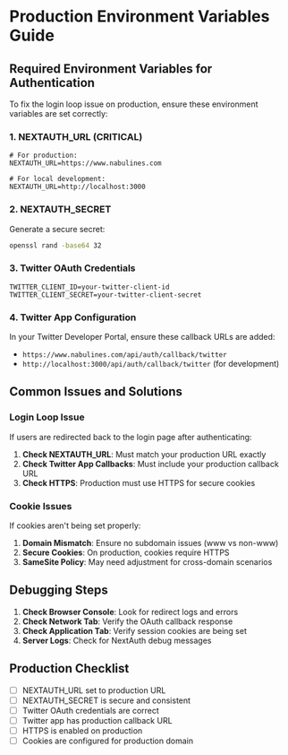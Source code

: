 # Production Environment Variables Guide

## Required Environment Variables for Authentication

To fix the login loop issue on production, ensure these environment variables are set correctly:

### 1. **NEXTAUTH_URL** (CRITICAL)
```
# For production:
NEXTAUTH_URL=https://www.nabulines.com

# For local development:
NEXTAUTH_URL=http://localhost:3000
```

### 2. **NEXTAUTH_SECRET**
Generate a secure secret:
```bash
openssl rand -base64 32
```

### 3. **Twitter OAuth Credentials**
```
TWITTER_CLIENT_ID=your-twitter-client-id
TWITTER_CLIENT_SECRET=your-twitter-client-secret
```

### 4. **Twitter App Configuration**
In your Twitter Developer Portal, ensure these callback URLs are added:
- `https://www.nabulines.com/api/auth/callback/twitter`
- `http://localhost:3000/api/auth/callback/twitter` (for development)

## Common Issues and Solutions

### Login Loop Issue
If users are redirected back to the login page after authenticating:

1. **Check NEXTAUTH_URL**: Must match your production URL exactly
2. **Check Twitter App Callbacks**: Must include your production callback URL
3. **Check HTTPS**: Production must use HTTPS for secure cookies

### Cookie Issues
If cookies aren't being set properly:

1. **Domain Mismatch**: Ensure no subdomain issues (www vs non-www)
2. **Secure Cookies**: On production, cookies require HTTPS
3. **SameSite Policy**: May need adjustment for cross-domain scenarios

## Debugging Steps

1. **Check Browser Console**: Look for redirect logs and errors
2. **Check Network Tab**: Verify the OAuth callback response
3. **Check Application Tab**: Verify session cookies are being set
4. **Server Logs**: Check for NextAuth debug messages

## Production Checklist

- [ ] NEXTAUTH_URL set to production URL
- [ ] NEXTAUTH_SECRET is secure and consistent
- [ ] Twitter OAuth credentials are correct
- [ ] Twitter app has production callback URL
- [ ] HTTPS is enabled on production
- [ ] Cookies are configured for production domain 